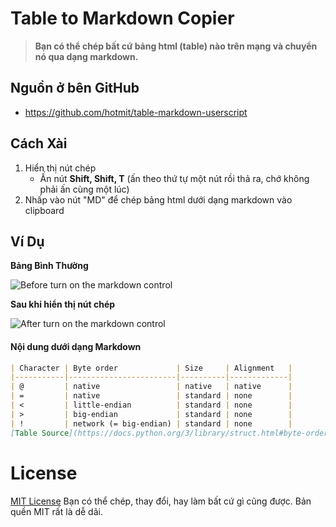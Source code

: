 # Table to Markdown Copier
> **Bạn có thể chép bất cứ bảng html (table) nào trên mạng và chuyển nó qua dạng markdown.**

## Nguồn ở bên GitHub
* https://github.com/hotmit/table-markdown-userscript

## Cách Xài
1. Hiển thị nút chép 
	* Ấn nút **Shift, Shift, T** (ấn theo thứ tự một nút rồi thả ra, chớ không phải ấn cùng một lúc)
1. Nhấp vào nút "MD" để chép bảng html dưới dạng markdown vào clipboard

## Ví Dụ

**Bảng Bình Thường**

![Before turn on the markdown control](https://cdn.rawgit.com/hotmit/table-markdown-userscript/ba5e65d6/images/table-b4.png)

**Sau khi hiển thị nút chép**

![After turn on the markdown control](https://cdn.rawgit.com/hotmit/table-markdown-userscript/ba5e65d6/images/table-after.png)


#### Nội dung dưới dạng Markdown
```markdown
| Character | Byte order             | Size     | Alignment   |
|-----------|------------------------|----------|-------------|
| @         | native                 | native   | native      |
| =         | native                 | standard | none        |
| <         | little-endian          | standard | none        |
| >         | big-endian             | standard | none        |
| !         | network (= big-endian) | standard | none        |
[Table Source](https://docs.python.org/3/library/struct.html#byte-order-size-and-alignment)
```

# License
[MIT License](https://github.com/hotmit/table-markdown-userscript/raw/master/LICENSE)
Bạn có thể chép, thay đổi, hay làm bất cứ gì cũng được. Bản quền MIT rất là dễ dãi.